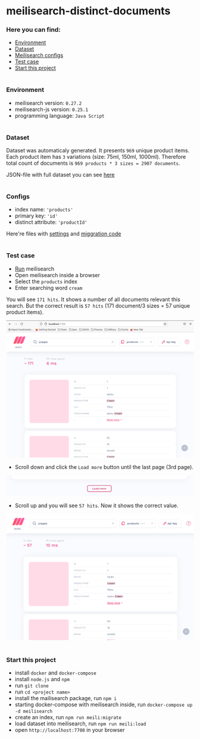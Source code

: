 # meilisearch-distinct-documents



### Here you can find:
 - [Environment](#environment)
 - [Dataset](#dataset)
 - [Meilisearch configs](#configs)
 - [Test case](#test-case)
 - [Start this project](#start-this-project)
<br/><br/>

### Environment

- meilisearch version: `0.27.2`
- meilisearch-js version: `0.25.1`
- programming language: `Java Script`
<br/><br/>

### Dataset

Dataset was automaticaly generated. It presents `969` unique product items. Each product item has `3` variations (size: 75ml, 150ml, 1000ml). Therefore total count of documents is `969 products * 3 sizes = 2907 documents`.

JSON-file with full dataset you can see [here](src/data/dataset/dataset.json)
<br/><br/>

### Configs

 - index name: `'products'`
 - primary key: `'id'`
 - distinct attribute: `'productId'`

 Here're files with [settings](src/meili/const/index.js) and [miggration code](src/meili/migration/index.js)
<br/><br/>

### Test case

- [Run](#start-this-project) meilisearch
- Open meilisearch inside a browser
- Select the `products` index
- Enter searching word `cream`

You will see `171 hits`. It shows a number of all documents relevant this search. But the correct result is `57 hits` (171 document/3 sizes = 57 unique product items).

![171 hits](screenshots/171-hits.png)

- Scroll down and click the `Load more` button until the last page (3rd page).

![Load more](screenshots/load-more-button.png)

- Scroll up and you will see `57 hits`. Now it shows the correct value.

![Load more](screenshots/57-hits.png)
<br/><br/>

### Start this project

- install `docker` and `docker-compose`
- install `node.js` and `npm`
- run `git clone`
- run `cd <project name>`
- install the mailisearch package, run `npm i` 
- starting docker-compose with meilisearch inside, run `docker-compose up -d meilisearch`
- create an index, run `npm run meili:migrate`
- load dataset into meilisearch, run `npm run meili:load`
- open `http://localhost:7700` in your browser
<br/><br/>
